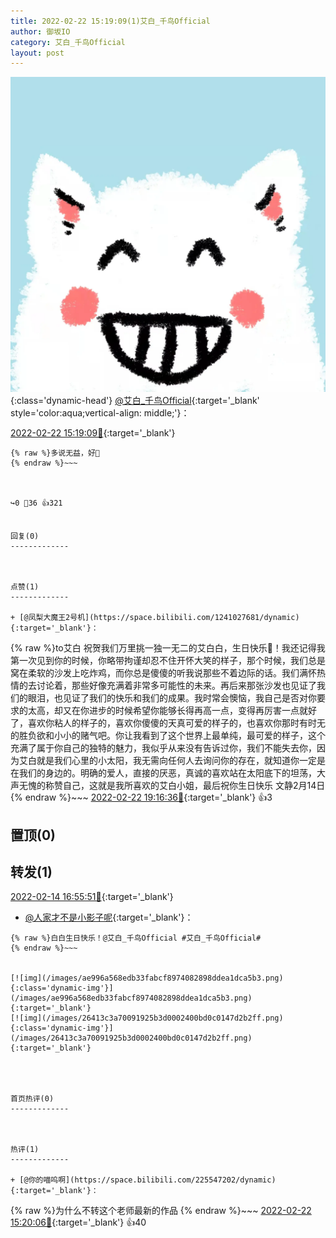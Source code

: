 ```yaml
---
title: 2022-02-22 15:19:09(1)艾白_千鸟Official
author: 御坂IO
category: 艾白_千鸟Official
layout: post
---
```


![img](/images/9ae8b9445fd0665cc014d9080156a45271be73c6.jpg){:class='dynamic-head'}
[@艾白_千鸟Official](https://space.bilibili.com/334537711/dynamic){:target='_blank' style='color:aqua;vertical-align: middle;'}：

[2022-02-22 15:19:09🔗](https://t.bilibili.com/629968404130824192){:target='_blank'}

~~~
{% raw %}多说无益，好🤤
{% endraw %}~~~



↪️0 💬36 👍321


回复(0)
-------------



点赞(1)
-------------

+ [@凤梨大魔王2号机](https://space.bilibili.com/1241027681/dynamic){:target='_blank'}：
~~~
{% raw %}to艾白
祝贺我们万里挑一独一无二的艾白白，生日快乐🎂！我还记得我第一次见到你的时候，你略带拘谨却忍不住开怀大笑的样子，那个时候，我们总是窝在柔软的沙发上吃炸鸡，而你总是傻傻的听我说那些不着边际的话。我们满怀热情的去讨论着，那些好像充满着非常多可能性的未来。再后来那张沙发也见证了我们的眼泪，也见证了我们的快乐和我们的成果。我时常会懊恼，我自己是否对你要求的太高，却又在你进步的时候希望你能够长得再高一点，变得再厉害一点就好了，喜欢你粘人的样子的，喜欢你傻傻的天真可爱的样子的，也喜欢你那时有时无的胜负欲和小小的赌气吧。你让我看到了这个世界上最单纯，最可爱的样子，这个充满了属于你自己的独特的魅力，我似乎从来没有告诉过你，我们不能失去你，因为艾白就是我们心里的小太阳，我无需向任何人去询问你的存在，就知道你一定是在我们的身边的。明确的爱人，直接的厌恶，真诚的喜欢站在太阳底下的坦荡，大声无愧的称赞自己，这就是我所喜欢的艾白小姐，最后祝你生日快乐
文静2月14日
{% endraw %}~~~
[2022-02-22 19:16:36🔗](https://t.bilibili.com/629968404130824192#reply103309156800){:target='_blank'} 👍3


置顶(0)
-------------



转发(1)
-------------

[2022-02-14 16:55:51🔗](https://t.bilibili.com/627024642077888678){:target='_blank'}
+ [@人家才不是小影子呢](https://space.bilibili.com/1459273430/dynamic){:target='_blank'}：
~~~
{% raw %}白白生日快乐！@艾白_千鸟Official #艾白_千鸟Official#
{% endraw %}~~~


[![img](/images/ae996a568edb33fabcf8974082898ddea1dca5b3.png){:class='dynamic-img'}](/images/ae996a568edb33fabcf8974082898ddea1dca5b3.png){:target='_blank'}
[![img](/images/26413c3a70091925b3d0002400bd0c0147d2b2ff.png){:class='dynamic-img'}](/images/26413c3a70091925b3d0002400bd0c0147d2b2ff.png){:target='_blank'}




首页热评(0)
-------------



热评(1)
-------------

+ [@你的喵呜啊](https://space.bilibili.com/225547202/dynamic){:target='_blank'}：
~~~
{% raw %}为什么不转这个老师最新的作品
{% endraw %}~~~
[2022-02-22 15:20:06🔗](https://t.bilibili.com/629968404130824192#reply103286061696){:target='_blank'} 👍40


